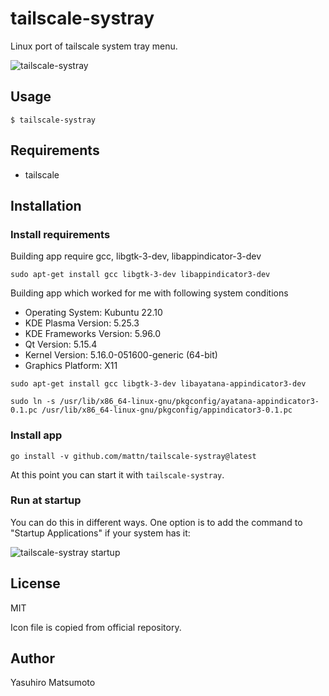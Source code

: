 # tailscale-systray

Linux port of tailscale system tray menu.

![tailscale-systray](/screenshot.png)

## Usage

```
$ tailscale-systray
```

## Requirements

* tailscale

## Installation

### Install requirements

Building app require gcc, libgtk-3-dev, libappindicator-3-dev

```
sudo apt-get install gcc libgtk-3-dev libappindicator3-dev
```
Building app which worked for me with following system conditions
  
  - Operating System: Kubuntu 22.10
  - KDE Plasma Version: 5.25.3
  - KDE Frameworks Version: 5.96.0
  - Qt Version: 5.15.4
  - Kernel Version: 5.16.0-051600-generic (64-bit)
  - Graphics Platform: X11
  

```
sudo apt-get install gcc libgtk-3-dev libayatana-appindicator3-dev

sudo ln -s /usr/lib/x86_64-linux-gnu/pkgconfig/ayatana-appindicator3-0.1.pc /usr/lib/x86_64-linux-gnu/pkgconfig/appindicator3-0.1.pc
```

### Install app

```
go install -v github.com/mattn/tailscale-systray@latest
```

At this point you can start it with `tailscale-systray`.

### Run at startup

You can do this in different ways. One option is to add the command to "Startup Applications" if your system has it:

![tailscale-systray startup](/screenshot_startup.png)

## License

MIT

Icon file is copied from official repository.

## Author

Yasuhiro Matsumoto
